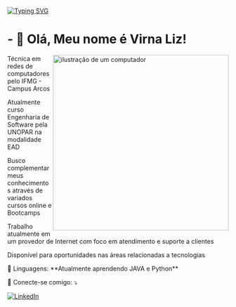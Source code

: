[![Typing SVG](https://readme-typing-svg.demolab.com?font=Fira+Code&weight=600&size=30&pause=1000&color=9151F7&random=false&width=435&lines=Hello+World+)](https://git.io/typing-svg)

# - 👋 Olá, Meu nome é Virna Liz!

<img src="https://raw.githubusercontent.com/MicaelliMedeiros/micaellimedeiros/master/image/computer-illustration.png" alt="ilustração de um computador" min-width="400px" max-width="400px" width="400px" align="right">

<p align="left"> 
  Técnica em redes de computadores pelo IFMG - Campus Arcos 
  </p>
  Atualmente curso Engenharia de Software pela UNOPAR na modalidade EAD
  </p>
  Busco complementar meus conhecimentos através de variados cursos online e Bootcamps
  </p>
  Trabalho atualmente em um provedor de Internet com foco em atendimento e suporte a clientes
  </p>
  Disponível para oportunidades nas áreas relacionadas a tecnologias
</p>

<p align="left">
  🦄 Linguagens: **Atualmente aprendendo JAVA e Python**
</p>

<p align="left">
  💌 Conecte-se comigo: ⤵️
</p>

<p align="left">
  
[![LinkedIn](https://img.shields.io/badge/LinkedIn-0077B5?style=for-the-badge&logo=linkedin&logoColor=white)](https://www.linkedin.com/in/virna-lis-nogueirati)
